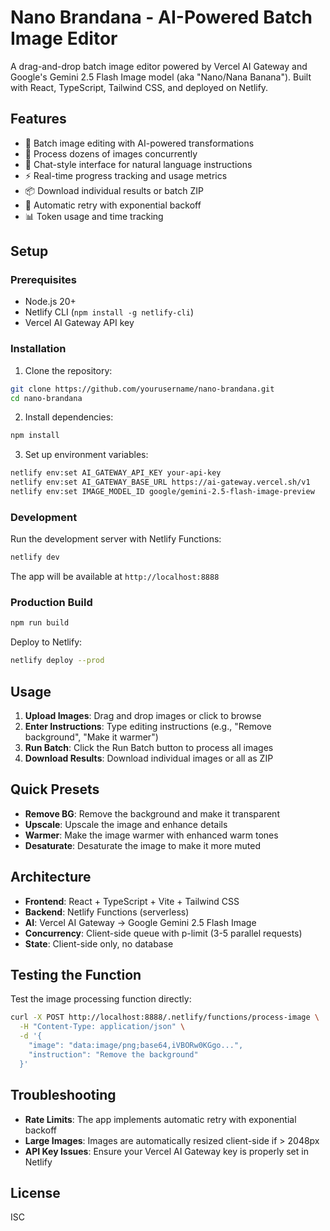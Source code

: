 # Nano Brandana - AI-Powered Batch Image Editor

A drag-and-drop batch image editor powered by Vercel AI Gateway and Google's Gemini 2.5 Flash Image model (aka "Nano/Nana Banana"). Built with React, TypeScript, Tailwind CSS, and deployed on Netlify.

## Features

- 🎨 Batch image editing with AI-powered transformations
- 🚀 Process dozens of images concurrently
- 💬 Chat-style interface for natural language instructions
- ⚡ Real-time progress tracking and usage metrics
- 📦 Download individual results or batch ZIP
- 🎯 Automatic retry with exponential backoff
- 📊 Token usage and time tracking

## Setup

### Prerequisites

- Node.js 20+
- Netlify CLI (`npm install -g netlify-cli`)
- Vercel AI Gateway API key

### Installation

1. Clone the repository:
```bash
git clone https://github.com/yourusername/nano-brandana.git
cd nano-brandana
```

2. Install dependencies:
```bash
npm install
```

3. Set up environment variables:
```bash
netlify env:set AI_GATEWAY_API_KEY your-api-key
netlify env:set AI_GATEWAY_BASE_URL https://ai-gateway.vercel.sh/v1
netlify env:set IMAGE_MODEL_ID google/gemini-2.5-flash-image-preview
```

### Development

Run the development server with Netlify Functions:
```bash
netlify dev
```

The app will be available at `http://localhost:8888`

### Production Build

```bash
npm run build
```

Deploy to Netlify:
```bash
netlify deploy --prod
```

## Usage

1. **Upload Images**: Drag and drop images or click to browse
2. **Enter Instructions**: Type editing instructions (e.g., "Remove background", "Make it warmer")
3. **Run Batch**: Click the Run Batch button to process all images
4. **Download Results**: Download individual images or all as ZIP

## Quick Presets

- **Remove BG**: Remove the background and make it transparent
- **Upscale**: Upscale the image and enhance details
- **Warmer**: Make the image warmer with enhanced warm tones
- **Desaturate**: Desaturate the image to make it more muted

## Architecture

- **Frontend**: React + TypeScript + Vite + Tailwind CSS
- **Backend**: Netlify Functions (serverless)
- **AI**: Vercel AI Gateway → Google Gemini 2.5 Flash Image
- **Concurrency**: Client-side queue with p-limit (3-5 parallel requests)
- **State**: Client-side only, no database

## Testing the Function

Test the image processing function directly:

```bash
curl -X POST http://localhost:8888/.netlify/functions/process-image \
  -H "Content-Type: application/json" \
  -d '{
    "image": "data:image/png;base64,iVBORw0KGgo...",
    "instruction": "Remove the background"
  }'
```

## Troubleshooting

- **Rate Limits**: The app implements automatic retry with exponential backoff
- **Large Images**: Images are automatically resized client-side if > 2048px
- **API Key Issues**: Ensure your Vercel AI Gateway key is properly set in Netlify

## License

ISC